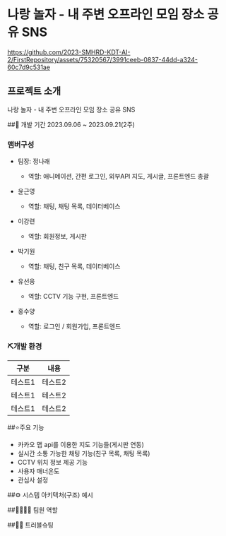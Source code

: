 # 나랑 놀자 - 내 주변 오프라인 모임 장소 공유 SNS
https://github.com/2023-SMHRD-KDT-AI-2/FirstRepository/assets/75320567/3991ceeb-0837-44dd-a324-60c7d9c531ae


## 프로젝트 소개
나랑 놀자 - 내 주변 오프라인 모임 장소 공유  SNS  


##📅 개발 기간
2023.09.06 ~ 2023.09.21(2주)


### 맴버구성 
- 팀장: 정나래
  - 역할: 애니메이션, 간편 로그인, 외부API 지도, 게시글, 프론트엔드 총괄

- 윤근영
  - 역할: 채팅, 채팅 목록, 데이터베이스

- 이강련
  - 역할: 회원정보, 게시판

- 박기원
  - 역할: 채팅, 친구 목록, 데이터베이스

- 유선웅
  - 역할: CCTV 기능 구현, 프론트엔드

- 홍수양
  - 역할: 로그인 / 회원가입, 프론트엔드


### ⛏개발 환경
| 구분   | 내용     |
| ------ | -------- |
| 테스트1 | 테스트2 |
| 테스트1 | 테스트2 |
| 테스트1 | 테스트2 |


##⭐주요 기능
- 카카오 맵 api를 이용한 지도 기능들(게시판 연동)
- 실시간 소통 가능한 채팅 기능(친구 목록, 채팅 목록)
- CCTV 위치 정보 제공 기능
- 사용자 매너온도
- 관심사 설정


##⚙ 시스템 아키텍처(구조) 예시


##👨‍👩‍👦‍👦 팀원 역할


##🤾‍♂️ 트러블슈팅
